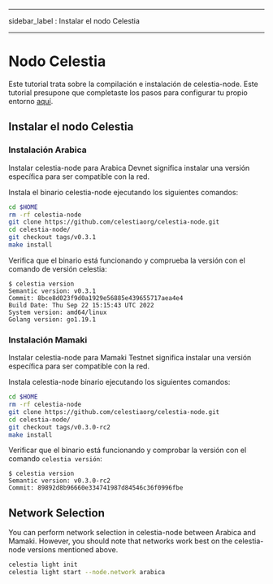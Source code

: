 - - -
sidebar_label : Instalar el nodo Celestia
- - -

# Nodo Celestia

Este tutorial trata sobre la compilación e instalación de celestia-node. Este tutorial presupone que completaste los pasos para configurar tu propio entorno [aquí](./environment.md).

## Instalar el nodo Celestia

### Instalación Arabica

Instalar celestia-node para Arabica Devnet significa instalar una versión específica para ser compatible con la red.

Instala el binario celestia-node ejecutando los siguientes comandos:

```sh
cd $HOME
rm -rf celestia-node
git clone https://github.com/celestiaorg/celestia-node.git
cd celestia-node/
git checkout tags/v0.3.1
make install
```

Verifica que el binario está funcionando y comprueba la versión con el comando de versión celestia:

```console
$ celestia version
Semantic version: v0.3.1
Commit: 8bce8d023f9d0a1929e56885e439655717aea4e4
Build Date: Thu Sep 22 15:15:43 UTC 2022
System version: amd64/linux
Golang version: go1.19.1
```

### Instalación Mamaki

Instalar celestia-node para Mamaki Testnet significa instalar una versión específica para ser compatible con la red.

Instala celestia-node binario ejecutando los siguientes comandos:

```sh
cd $HOME
rm -rf celestia-node
git clone https://github.com/celestiaorg/celestia-node.git
cd celestia-node/
git checkout tags/v0.3.0-rc2
make install
```

Verificar que el binario está funcionando y comprobar la versión con el comando `celestia
versión`:

```console
$ celestia version
Semantic version: v0.3.0-rc2
Commit: 89892d8b96660e334741987d84546c36f0996fbe
```

## Network Selection

You can perform network selection in celestia-node between Arabica and Mamaki. However, you should note that networks work best on the celestia-node versions mentioned above.

```sh
celestia light init
celestia light start --node.network arabica
```
